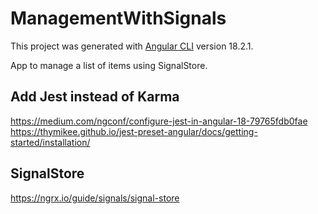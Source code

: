 # ManagementWithSignals

This project was generated with [Angular CLI](https://github.com/angular/angular-cli) version 18.2.1.

App to manage a list of items using SignalStore.

## Add Jest instead of Karma

https://medium.com/ngconf/configure-jest-in-angular-18-79765fdb0fae
https://thymikee.github.io/jest-preset-angular/docs/getting-started/installation/

## SignalStore

https://ngrx.io/guide/signals/signal-store

